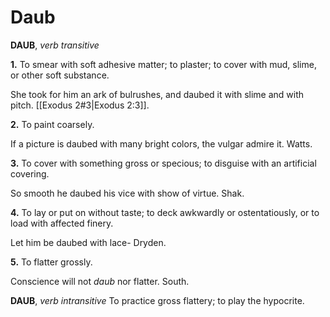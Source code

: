 # Daub

**DAUB**, _verb transitive_

**1.** To smear with soft adhesive matter; to plaster; to cover with mud, slime, or other soft substance.

She took for him an ark of bulrushes, and daubed it with slime and with pitch. [[Exodus 2#3|Exodus 2:3]].

**2.** To paint coarsely.

If a picture is daubed with many bright colors, the vulgar admire it. Watts.

**3.** To cover with something gross or specious; to disguise with an artificial covering.

So smooth he daubed his vice with show of virtue. Shak.

**4.** To lay or put on without taste; to deck awkwardly or ostentatiously, or to load with affected finery.

Let him be daubed with lace- Dryden.

**5.** To flatter grossly.

Conscience will not _daub_ nor flatter. South.

**DAUB**, _verb intransitive_ To practice gross flattery; to play the hypocrite.